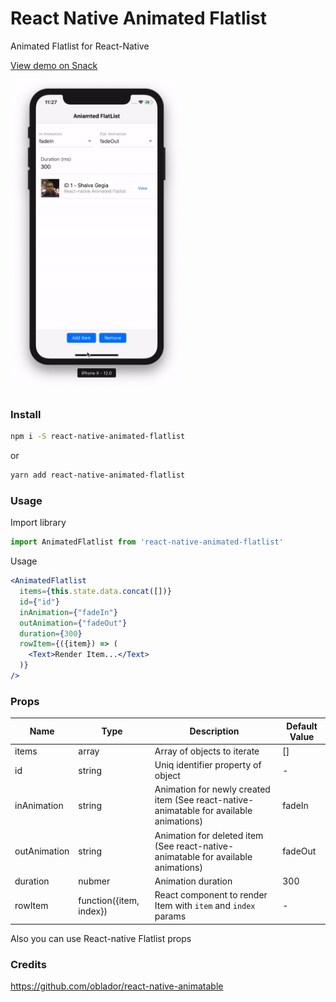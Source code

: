 # React Native Animated Flatlist
Animated Flatlist for React-Native

[View demo on Snack](https://snack.expo.io/@shakogegia/react-native-animated-flatlist-demo)


<img src="./screenshots/demo.gif" style="margin:auto" height="500" />

### Install

```bash
npm i -S react-native-animated-flatlist
```
or 
```bash
yarn add react-native-animated-flatlist
```

### Usage
Import library

```js
import AnimatedFlatlist from 'react-native-animated-flatlist'
```

Usage

```jsx
<AnimatedFlatlist
  items={this.state.data.concat([])}
  id={"id"}
  inAnimation={"fadeIn"}
  outAnimation={"fadeOut"}
  duration={300}
  rowItem={({item}) => (
    <Text>Render Item...</Text>
  )}
/>
```

### Props

Name              | Type               | Description    | Default Value                                                                                                                                                                           
-------------    | ---------------------------------------- |  ---------------------------------------- |  ----------------------------------------
items  | array | Array of objects to iterate | []
id  | string | Uniq identifier property of object | -  
inAnimation  | string | Animation for newly created item (See react-native-animatable for available animations) | fadeIn
outAnimation  | string | Animation for deleted item (See react-native-animatable for available animations) | fadeOut
duration | nubmer | Animation duration  | 300
rowItem | function({item, index}) | React component to render Item with `item` and `index` params | -


Also you can use React-native Flatlist props

### Credits

https://github.com/oblador/react-native-animatable